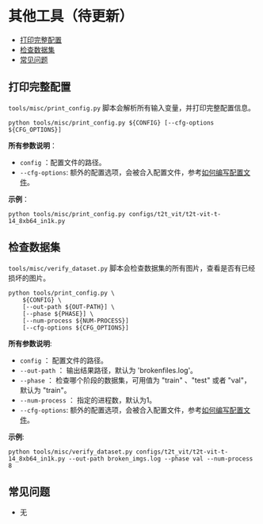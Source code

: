 # 其他工具（待更新）

<!-- TOC -->

- [打印完整配置](#打印完整配置)
- [检查数据集](#检查数据集)
- [常见问题](#常见问题)

<!-- TOC -->

## 打印完整配置

`tools/misc/print_config.py` 脚本会解析所有输入变量，并打印完整配置信息。

```shell
python tools/misc/print_config.py ${CONFIG} [--cfg-options ${CFG_OPTIONS}]
```

**所有参数说明**：

- `config` ：配置文件的路径。
- `--cfg-options`: 额外的配置选项，会被合入配置文件，参考[如何编写配置文件](./config.md)。

**示例**：

```shell
python tools/misc/print_config.py configs/t2t_vit/t2t-vit-t-14_8xb64_in1k.py
```

## 检查数据集

`tools/misc/verify_dataset.py` 脚本会检查数据集的所有图片，查看是否有已经损坏的图片。

```shell
python tools/print_config.py \
    ${CONFIG} \
    [--out-path ${OUT-PATH}] \
    [--phase ${PHASE}] \
    [--num-process ${NUM-PROCESS}]
    [--cfg-options ${CFG_OPTIONS}]
```

**所有参数说明**:

- `config` ： 配置文件的路径。
- `--out-path` ： 输出结果路径，默认为 'brokenfiles.log'。
- `--phase` ： 检查哪个阶段的数据集，可用值为 "train" 、"test" 或者 "val"， 默认为 "train"。
- `--num-process` ： 指定的进程数，默认为1。
- `--cfg-options`: 额外的配置选项，会被合入配置文件，参考[如何编写配置文件](./config.md)。

**示例**:

```shell
python tools/misc/verify_dataset.py configs/t2t_vit/t2t-vit-t-14_8xb64_in1k.py --out-path broken_imgs.log --phase val --num-process 8
```

## 常见问题

- 无
